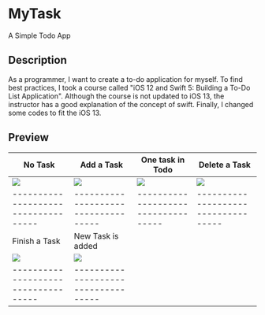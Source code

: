# MyTask
A Simple Todo App

## Description
As a programmer, I want to create a to-do application for myself. To find best practices, I took a course called "iOS 12 and Swift 5: Building a To-Do List Application". Although the course is not updated to iOS 13, the instructor has a good explanation of the concept of swift. Finally, I changed some codes to fit the iOS 13.

## Preview
| No Task                        		  | Add a Task                 		     	| One task in Todo	       			      | Delete a Task					            	|
| ----------------------------------- | ----------------------------------- | ----------------------------------- | ----------------------------------- |
| ![](Documentation/images/img1.png)  | ![](Documentation/images/img2.png)  | ![](Documentation/images/img3.png)  | ![](Documentation/images/img4.png)  |
| ----------------------------------- | ----------------------------------- | ----------------------------------- | ----------------------------------- |
| Finish a Task				          		  | New Task is added                   |
| ![](Documentation/images/img5.png)  | ![](Documentation/images/img6.png)  |
| ----------------------------------- | ----------------------------------- |
